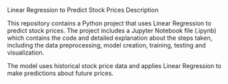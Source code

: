 Linear Regression to Predict Stock Prices
Description

This repository contains a Python project that uses Linear Regression to predict stock prices. The project includes a Jupyter Notebook file (.ipynb) which contains the code and detailed explanation about the steps taken, including the data preprocessing, model creation, training, testing and visualization.

The model uses historical stock price data and applies Linear Regression to make predictions about future prices.
